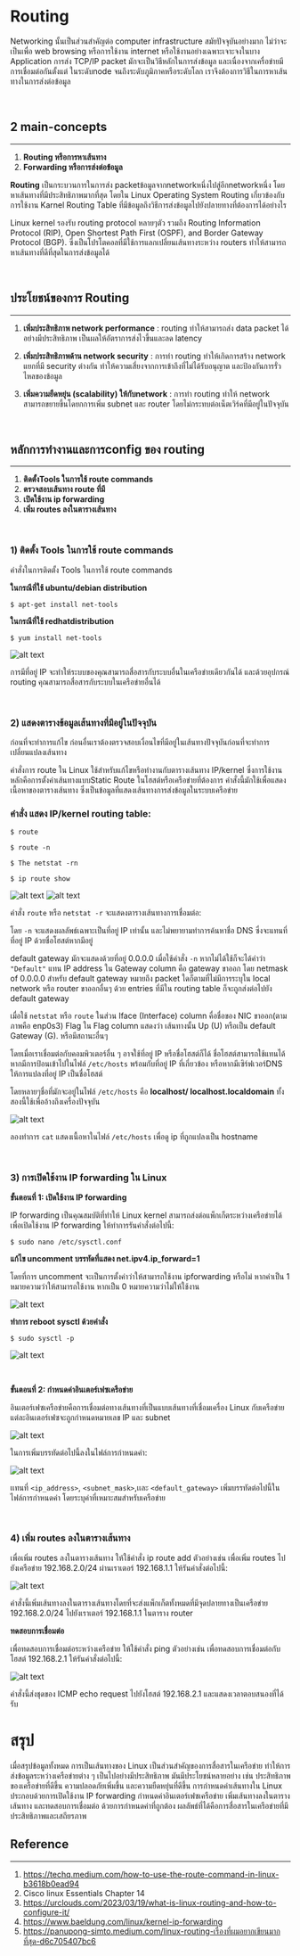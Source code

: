 # **Routing**
Networking นั้นเป็นส่วนสำคัญต่อ computer infrastructure สมัยปัจจุบันอย่างมาก ไม่ว่าจะเป็นเพื่อ web browsing หรือการใช้งาน internet หรือใช้งานอย่างเฉพาะเจาะจงในบาง Application  การส่ง TCP/IP packet มักจะเป็นวิธีหลักในการส่งข้อมูล และเนื่องจากเครื่อข่ายมีการเชื่อมต่อกันตั้งแต่ ในระดับnode จนถึงระดับภูมิภาคหรือระดับโลก เราจึงต้องการวิธีในการหาเส้นทางในการส่งต่อข้อมูล

<br>

## **2 main-concepts**

___

1) **Routing หรือการหาเส้นทาง**
2) **Forwarding หรือการส่งต่อข้อมูล**

**Routing** เป็นกระบวนการในการส่ง packetข้อมูลจากnetworkหนึ่งไปสู่อีกnetworkหนึ่ง โดยหาเส้นทางที่มีประสิทธิภาพมากที่สุด โดยใน Linux Operating System Routing เกี่ยวข้องกับการใช้งาน Karnel Routing Table ที่มีข้อมูลถึงวิธีการส่งข้อมูลไปยังปลายทางที่ต้องการได้อย่างไร

Linux kernel รองรับ routing protocol หลายๆตัว รวมถึง  Routing Information Protocol (RIP), Open Shortest Path First (OSPF), and Border Gateway Protocol (BGP). ซึ่งเป็นโปรโตคอลที่มีใช้การแลกเปลี่ยนเส้นทางระหว่าง routers ทำให้สามารถหาเส้นทางที่ดีที่สุดในการส่งข้อมูลได้

<br>

## **ประโยชน์ของการ Routing**
---
1) **เพิ่มประสิทธิภาพ network performance** : routing ทำให้สามารถส่ง data packet ได้อย่างมีประสิทธิภาพ เป็นผลให้อัตราการส่งไวขึ้นและลด latency

2) **เพิ่มประสิทธิภาพด้าน network security** : การทำ routing ทำให้เกิดการสร้าง network แยกที่มี security ต่างกัน ทำให้ความเสี่ยงจากการเข้าถึงที่ไม่ได้รับอนุญาต และป้องกันการรั่วไหลของข้อมูล

3) **เพิ่มความยืดหยุ่น (scalability) ให้กับnetwork** : การทำ routing ทำให้ network สามารถขยายขึ้นโดยกการเพิ่ม subnet และ router โดยไม่กระทบต่อเน็ตเวิร์คที่มีอยู่ในปัจจุบัน

<br>

## **หลักการทำงานและการconfig ของ routing**
---
1) **ติดตั้งTools ในการใช้ route commands**
2) **ตรวจสอบเส้นทาง route ที่มี**
3) **เปิดใช้งาน ip forwarding**
4) **เพิ่ม routes ลงในตารางเส้นทาง**

<br>

### **1) ติดตั้ง Tools ในการใช้ route commands**

คำสั่งในการติดตั้ง Tools ในการใช้ route commands

**ในกรณีที่ใช้ ubuntu/debian distribution**

`$ apt-get install net-tools`

**ในกรณีที่ใช้ redhatdistribution**

`$ yum install net-tools`

![alt text](../image/routing1.png)

การมีที่อยู่ IP จะทำให้ระบบของคุณสามารถสื่อสารกับระบบอื่นในเครือข่ายเดียวกันได้ และด้วยอุปกรณ์ routing คุณสามารถสื่อสารกับระบบในเครือข่ายอื่นได้

<br>

### **2) แสดงตารางข้อมูลเส้นทางที่มีอยู่ในปัจจุบัน**

ก่อนที่จะทำการแก้ไข ก่อนอื่นเราต้องตรวจสอบเงื่อนไขที่มีอยู่ในเส้นทางปัจจุบันก่อนที่จะทำการเปลี่ยนแปลงเส้นทาง

คำสั่งการ route ใน Linux ใช้สำหรับแก้ไขหรือทำงานกับตารางเส้นทาง IP/kernel ซึ่งการใช้งานหลักคือการตั้งค่าเส้นทางแบบStatic Route ในโฮสต์หรือเครือข่ายที่ต้องการ คำสั่งนี้มักใช้เพื่อแสดงเนื้อหาของตารางเส้นทาง ซึ่งเป็นข้อมูลที่แสดงเส้นทางการส่งข้อมูลในระบบเครือข่าย

### **คำสั่ง แสดง IP/kernel routing table:**
`$ route`

`$ route -n`

`$ The netstat -rn `

`$ ip route show`

![alt text](../image/routing2.png)
![alt text](../image/routing3.png)

คำสั่ง `route` หรือ `netstat -r` จะแสดงตารางเส้นทางการเชื่อมต่อ:

โดย `-n` จะแสดงผลลัพธ์เฉพาะเป็นที่อยู่ IP เท่านั้น และไม่พยายามทำการค้นหาชื่อ DNS ซึ่งจะแทนที่ที่อยู่ IP ด้วยชื่อโฮสต์หากมีอยู่

default gateway มักจะแสดงด้วยที่อยู่ 0.0.0.0 เมื่อใช้คำสั่ง `-n` หากไม่ได้ใช้ก็จะได้คำว่า `"Default"` แทน 
IP address ใน Gateway column คือ gateway ขาออก โดย netmask of 0.0.0.0 สำหรับ default gateway หมายถึง packet ใดก็ตามที่ไม่มีการระบุใน local network หรือ router ขาออกอื่นๆ ด้วย entries ที่มีใน routing table ก็จะถูกส่งต่อไปยัง default gateway

เมื่อใช้ `netstat` หรือ `route` ในส่วน Iface (Interface) column คื่อชื่อของ NIC ขาออก(ตามภาพคือ enp0s3) 
Flag ใน Flag column แสดงว่า เส้นทางนั้น Up (U) หรือเป็น default Gateway (G).  หรือมีสถานะอื่นๆ

โดยเมื่อเราเชื่อมต่อกับคอมพิวเตอร์อื่น ๆ อาจใช้ที่อยู่ IP หรือชื่อโฮสต์ก็ได้ 
ชื่อโฮสต์สามารถใช้แทนได้หากมีการป้อนเข้าไปในไฟล์ `/etc/hosts` พร้อมกับที่อยู่ IP ที่เกี่ยวข้อง หรือหากมีเซิร์ฟเวอร์DNS ให้การแปลงที่อยู่ IP เป็นชื่อโฮสต์ 

โดยหลายๆชื่อที่มักจะอยู่ในไฟล์ `/etc/hosts` คือ **localhost/ localhost.localdomain**  ทั้งสองนี้ใช้เพื่ออ้างถึงเครื่องปัจจุบัน

![alt text](../image/routing4.png)

ลองทำการ `cat` แสดงเนื้อหาในไฟล์  `/etc/hosts` เพื่อดู ip ที่ถูกแปลงเป็น hostname

<br>

### **3) การเปิดใช้งาน IP forwarding ใน Linux**


**ขั้นตอนที่ 1: เปิดใช้งาน IP forwarding**

IP forwarding เป็นคุณสมบัติที่ทำให้ Linux kernel สามารถส่งต่อแพ็กเก็ตระหว่างเครือข่ายได้ เพื่อเปิดใช้งาน IP forwarding ให้ทำการรันคำสั่งต่อไปนี้:

`$ sudo nano /etc/sysctl.conf`

**แก้ไข uncomment บรรทัดที่แสดง net.ipv4.ip_forward=1**

โดยที่การ uncomment จะเป็นการตั้งค่าว่าให้สามารถใช้งาน ipforwarding หรือไม่ หากค่าเป็น 1 หมายความว่าให้สามารถใช้งาน หากเป็น 0 หมายความว่าไม่ให้ใช้งาน

![alt text](../image/routing5.png)

**ทำการ reboot sysctl ด้วยคำสั่ง**

`$ sudo sysctl -p`

![alt text](../image/routing6.png)

<br>

**ขั้นตอนที่ 2: กำหนดค่าอินเตอร์เฟซเครือข่าย**

อินเตอร์เฟซเครือข่ายคือการเชื่อมต่อทางเส้นทางที่เป็นแบบเส้นทางที่เชื่อมเครื่อง Linux กับเครือข่าย แต่ละอินเตอร์เฟซจะถูกกำหนดหมายเลข IP และ subnet

![alt text](../image/routing7.png)

ในการเพิ่มบรรทัดต่อไปนี้ลงในไฟล์การกำหนดค่า:

![alt text](../image/routing8.png)

เเทนที่ `<ip_address>`, `<subnet_mask>`,เเละ `<default_gateway>` 
เพิ่มบรรทัดต่อไปนี้ในไฟล์การกำหนดค่า โดยระบุค่าที่เหมาะสมสำหรับเครือข่าย

<br>

### **4) เพิ่ม routes ลงในตารางเส้นทาง**

เพื่อเพิ่ม routes ลงในตารางเส้นทาง ให้ใช้คำสั่ง ip route add ตัวอย่างเช่น เพื่อเพิ่ม routes ไปยังเครือข่าย 192.168.2.0/24 ผ่านเราเตอร์ 192.168.1.1 ให้รันคำสั่งต่อไปนี้:

![alt text](../image/routing9.png)

คำสั่งนี้เพิ่มเส้นทางลงในตารางเส้นทางโดยที่จะส่งแพ็กเก็ตทั้งหมดที่มีจุดปลายทางเป็นเครือข่าย 192.168.2.0/24 ไปยังเราเตอร์ 192.168.1.1 ในตาราง router

**ทดสอบการเชื่อมต่อ**

เพื่อทดสอบการเชื่อมต่อระหว่างเครือข่าย ให้ใช้คำสั่ง ping ตัวอย่างเช่น เพื่อทดสอบการเชื่อมต่อกับโฮสต์ 192.168.2.1 ให้รันคำสั่งต่อไปนี้:

![alt text](../image/routing10.png)

คำสั่งนี้ส่งชุดของ ICMP echo request ไปยังโฮสต์ 192.168.2.1 และแสดงเวลาตอบสนองที่ได้รับ

# สรุป
เมื่อสรุปข้อมูลทั้งหมด การเป็นเส้นทางของ Linux เป็นส่วนสำคัญของการสื่อสารในเครือข่าย ทำให้การส่งข้อมูลระหว่างเครือข่ายต่าง ๆ เป็นไปอย่างมีประสิทธิภาพ มันมีประโยชน์หลายอย่าง เช่น ประสิทธิภาพของเครือข่ายที่ดีขึ้น ความปลอดภัยเพิ่มขึ้น และความยืดหยุ่นที่ดีขึ้น การกำหนดค่าเส้นทางใน Linux ประกอบด้วยการเปิดใช้งาน IP forwarding กำหนดค่าอินเตอร์เฟซเครือข่าย เพิ่มเส้นทางลงในตารางเส้นทาง และทดสอบการเชื่อมต่อ ด้วยการกำหนดค่าที่ถูกต้อง ผลลัพธ์ที่ได้คือการสื่อสารในเครือข่ายที่มีประสิทธิภาพและเสถียรภาพ

## **Reference**
---
1.	https://techq.medium.com/how-to-use-the-route-command-in-linux-b3618b0ead94
2.	Cisco linux Essentials Chapter 14
3.	https://urclouds.com/2023/03/19/what-is-linux-routing-and-how-to-configure-it/
4.	https://www.baeldung.com/linux/kernel-ip-forwarding
5.	https://panupong-simto.medium.com/linux-routing-เรื่องที่ผมอยากเขียนมากที่สุด-d6c705407bc6

